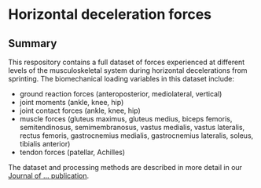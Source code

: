 # Horizontal deceleration forces

## Summary
This respository contains a full dataset of forces experienced at different levels of the musculoskeletal system during horizontal decelerations from sprinting. The biomechanical loading variables in this dataset include:
+ ground reaction forces (anteroposterior, mediolateral, vertical)
+ joint moments (ankle, knee, hip) 
+ joint contact forces (ankle, knee, hip) 
+ muscle forces (gluteus maximus, gluteus medius, biceps femoris, semitendinosus, semimembranosus, vastus medialis, vastus lateralis, rectus femoris, gastrocnemius medialis, gastrocnemius lateralis, soleus, tibialis anterior)
+ tendon forces (patellar, Achilles)

The dataset and processing methods are described in more detail in our [Journal of ... publication](https://). 
